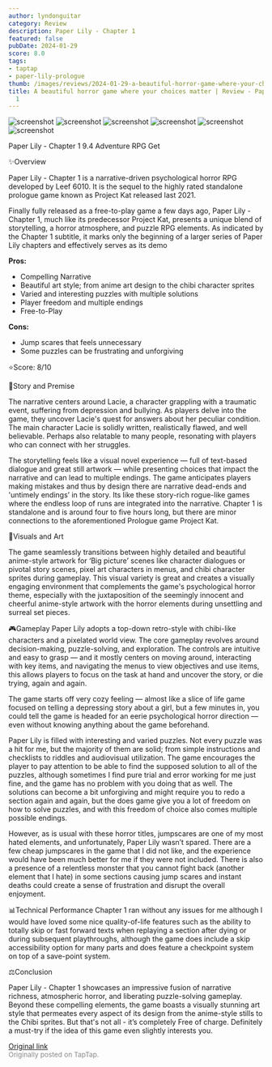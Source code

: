 ```yaml
---
author: lyndonguitar
category: Review
description: Paper Lily - Chapter 1
featured: false
pubDate: 2024-01-29
score: 8.0
tags:
- taptap
- paper-lily-prologue
thumb: /images/reviews/2024-01-29-a-beautiful-horror-game-where-your-choices-matter--review---paper-lily---chapter-1-0.avif
title: A beautiful horror game where your choices matter | Review - Paper Lily - Chapter
  1
---
```


<div class="gallery">
  <img src="/images/reviews/2024-01-29-a-beautiful-horror-game-where-your-choices-matter--review---paper-lily---chapter-1-0.avif" alt="screenshot" />
  <img src="/images/reviews/2024-01-29-a-beautiful-horror-game-where-your-choices-matter--review---paper-lily---chapter-1-1.avif" alt="screenshot" />
  <img src="/images/reviews/2024-01-29-a-beautiful-horror-game-where-your-choices-matter--review---paper-lily---chapter-1-2.avif" alt="screenshot" />
  <img src="/images/reviews/2024-01-29-a-beautiful-horror-game-where-your-choices-matter--review---paper-lily---chapter-1-3.avif" alt="screenshot" />
  <img src="/images/reviews/2024-01-29-a-beautiful-horror-game-where-your-choices-matter--review---paper-lily---chapter-1-4.avif" alt="screenshot" />
  <img src="/images/reviews/2024-01-29-a-beautiful-horror-game-where-your-choices-matter--review---paper-lily---chapter-1-5.avif" alt="screenshot" />
</div>

Paper Lily - Chapter 1
9.4
Adventure
RPG
Get

✨Overview

Paper Lily - Chapter 1 is a narrative-driven psychological horror RPG developed by
Leef 6010. It is the sequel to the highly rated standalone prologue game known as Project Kat released last 2021.

Finally fully released as a free-to-play game a few days ago, Paper Lily - Chapter 1, much like its predecessor Project Kat, presents a unique blend of storytelling, a horror atmosphere, and puzzle RPG elements. As indicated by the Chapter 1 subtitle, it marks only the beginning of a larger series of Paper Lily chapters and effectively serves as its demo


**Pros:**
- Compelling Narrative
- Beautiful art style; from anime art design to the chibi character sprites
- Varied and interesting puzzles with multiple solutions
- Player freedom and multiple endings
- Free-to-Play



**Cons:**
- Jump scares that feels unnecessary
- Some puzzles can be frustrating and unforgiving


⭐️Score: 8/10

📖Story and Premise

The narrative centers around Lacie, a character grappling with a traumatic event, suffering from depression and bullying. As players delve into the game, they uncover Lacie's quest for answers about her peculiar condition.  The main character Lacie is solidly written, realistically flawed, and well believable. Perhaps also relatable to many people, resonating with players who can connect with her struggles.

The storytelling feels like a visual novel experience — full of text-based dialogue and great still artwork — while presenting choices that impact the narrative and can lead to multiple endings. The game anticipates players making mistakes and thus by design there are narrative dead-ends and  'untimely endings’ in the story. Its like these story-rich rogue-like games where the endless loop of runs are integrated into the narrative. Chapter 1 is standalone and is around four to five hours long, but there are minor connections to the aforementioned Prologue game Project Kat.

🎨Visuals and Art

The game seamlessly transitions between highly detailed and beautiful anime-style artwork for ‘Big picture’ scenes like character dialogues or pivotal story scenes, pixel art characters in menus, and chibi character sprites during gameplay. This visual variety is great and creates a visually engaging environment that complements the game's psychological horror theme, especially with the juxtaposition of the seemingly innocent and cheerful anime-style artwork with the horror elements during unsettling and surreal set pieces.

🎮Gameplay
Paper Lily adopts a top-down retro-style with chibi-like characters and a pixelated world view. The core gameplay revolves around decision-making, puzzle-solving, and exploration. The controls are intuitive and easy to grasp — and it mostly centers on moving around, interacting with key items, and navigating the menus to view objectives and use items, this allows players to focus on the task at hand and uncover the story, or die trying, again and again.

The game starts off very cozy feeling — almost like a slice of life game focused on telling a depressing story about a girl, but a few minutes in, you could tell the game is headed for an eerie psychological horror direction — even without knowing anything about the game beforehand.

Paper Lily is filled with interesting and varied puzzles. Not every puzzle was a hit for me, but the majority of them are solid; from simple instructions and checklists to riddles and audiovisual utilization. The game encourages the player to pay attention to be able to find the supposed solution to all of the puzzles, although sometimes I find pure trial and error working for me just fine, and the game has no problem with you doing that as well. The solutions can become a bit unforgiving and might require you to redo a section again and again, but the does game give you a lot of freedom on how to solve puzzles, and with this freedom of choice also comes multiple possible endings.

However, as is usual with these horror titles, jumpscares are one of my most hated elements, and unfortunately, Paper Lily wasn’t spared. There are a few cheap jumpscares in the game that I did not like, and the experience would have been much better for me if they were not included. There is also a presence of a relentless monster that you cannot fight back (another element that I hate) in some sections causing jump scares and instant deaths could create a sense of frustration and disrupt the overall enjoyment.

📊Technical Performance
Chapter 1 ran without any issues for me although I would have loved some nice quality-of-life features such as the ability to totally skip or fast forward texts when replaying a section after dying or during subsequent playthroughs, although the game does include a skip accessibility option for many parts and does feature a checkpoint system on top of a save-point system.

⚖️Conclusion

Paper Lily - Chapter 1 showcases an impressive fusion of narrative richness, atmospheric horror, and liberating puzzle-solving gameplay. Beyond these compelling elements, the game boasts a visually stunning art style that permeates every aspect of its design from the anime-style stills to the Chibi sprites. But that's not all - it’s completely Free of charge. Definitely a must-try if the idea of this game even slightly interests you.

[Original link](https://www.taptap.io/post/6923452)<br><span style="font-size: 0.95em; color: #888;">Originally posted on TapTap.</span>